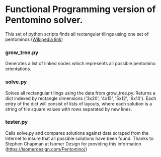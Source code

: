 # Functional Programming version of Pentomino solver.

This set of python scripts finds all rectangular tilings using one set of pentominos ([Wikipedia link](https://en.wikipedia.org/wiki/Pentomino#Tiling_puzzle_(2D)))

### grow_tree.py

Generates a list of linked nodes which represents all possible pentomino orientations.

### solve.py

Solves all rectangular tilings using the data from grow_tree.py.  Returns a dict indexed by rectangle dimensions ('3x20', '4x15', '5x12', '6x10').  Each entry of the dict will consist of lists of layouts, where each solution is a string of tile square values with rows separated by new lines.

### tester.py

Calls solve.py and compares solutions against data scraped from the Internet to insure that all possible solutions have been found.  Thanks to Stephen Chapman at Isomer Design for providing this information  (https://isomerdesign.com/Pentomino/)

